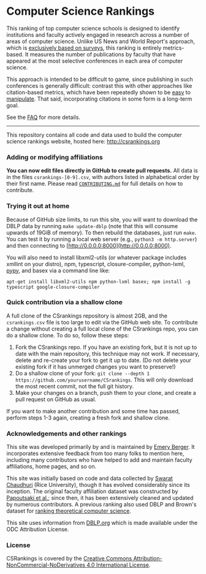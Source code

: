 Computer Science Rankings
=========================

This ranking of top computer science schools is designed to identify institutions and faculty actively engaged in research across a number of areas of computer science. Unlike US News and World Report's approach, which is <a target="_blank" href="http://www.usnews.com/education/best-graduate-schools/articles/science-schools-methodology">exclusively based on surveys</a>, this ranking is entirely metrics-based. It measures the number of publications by faculty that have appeared at the most selective conferences in each area of computer science.

This approach is intended to be difficult to game, since publishing in such conferences is generally difficult: contrast this with other approaches like citation-based metrics, which have been repeatedly shown to be <a target="_blank" href="http://arxiv.org/abs/1212.0638">easy</a> to <a target="_blank" href="http://evaluation.hypotheses.org/files/2010/12/pdf_IkeAntkareISSI.pdf">manipulate</a>. That said, incorporating citations in some form is a long-term goal.

See the <a href="http://csrankings.org/faq.html">FAQ</a> for more details.

---

This repository contains all code and data used to build the computer science rankings website, hosted here:
http://csrankings.org

### Adding or modifying affiliations

**You can now edit files directly in GitHub to create pull requests.** All data is
in the files `csrankings-[0-9].csv`, with authors listed in
alphabetical order by their first name. Please read <a
href="CONTRIBUTING.md">```CONTRIBUTING.md```</a> for full details on
how to contribute.

### Trying it out at home

Because of GitHub size limits, to run this site, you will want to download the DBLP
data by running ``make update-dblp`` (note that this will consume
upwards of 19GiB of memory). To then rebuild the databases, just run
``make``. You can test it by running a local web server (e.g., ``python3 -m http.server``)
and then connecting to [http://0.0.0.0:8000](http://0.0.0.0:8000).

You will also need to install libxml2-utils (or whatever package
includes xmllint on your distro), npm, typescript, closure-compiler, python-lxml, [pypy](http://doc.pypy.org/en/latest/install.html),
and basex via a command line like:

``apt-get install libxml2-utils npm python-lxml basex; npm install -g typescript google-closure-compiler``

### Quick contribution via a shallow clone

A full clone of the CSrankings repository is almost 2GB, and the
`csrankings.csv` file is too large to edit via the GitHub web site. To
contribute a change without creating a full local clone of the
CSrankings repo, you can do a shallow clone. To do so, follow these
steps:

1. Fork the CSrankings repo. If you have an existing fork, but it is
not up to date with the main repository, this technique may not
work. If necessary, delete and re-create your fork to get it up to
date. (Do not delete your existing fork if it has unmerged changes you
want to preserve!)
1. Do a shallow clone of your fork: `git clone --depth 1
https://github.com/yourusername/CSrankings`. This will only download
the most recent commit, not the full git history.
1. Make your changes on a branch, push them to your clone, and create
a pull request on GitHub as usual.

If you want to make another contribution and some time has passed,
perform steps 1-3 again, creating a fresh fork and shallow clone.


### Acknowledgements and other rankings

This site was developed primarily by and is maintained by [Emery
Berger](https://emeryberger.com). It incorporates extensive feedback
from too many folks to mention here, including many contributors who
have helped to add and maintain faculty affiliations, home pages, and
so on.

This site was initially based on code and
data collected by [Swarat
Chaudhuri](https://www.cs.rice.edu/~sc40/) (Rice University), though
it has evolved considerably since its inception. The
original faculty affiliation dataset was constructed by [Papoutsaki et
al.](http://cs.brown.edu/people/alexpap/faculty_dataset.html); since
then, it has been extensively cleaned and updated by numerous
contributors. A previous ranking
also used DBLP and Brown's dataset for [ranking theoretical computer
science](http://projects.csail.mit.edu/dnd/ranking/.).

This site uses information from [DBLP.org](http://dblp.org) which is made
available under the ODC Attribution License.

### License

CSRankings is covered by the [Creative Commons
Attribution-NonCommercial-NoDerivatives 4.0 International
License](https://creativecommons.org/licenses/by-nc-nd/4.0/).
